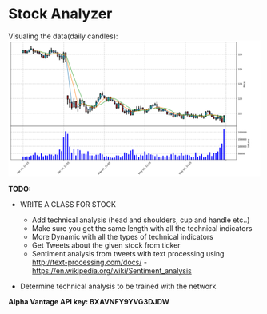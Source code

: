  # Stock Analyzer
Visualing the data(daily candles):
![alt text](VisualizeCandlesExample.PNG)

**TODO:**
* WRITE A CLASS FOR STOCK
    * Add technical analysis (head and shoulders, cup and handle etc..)
    * Make sure you get the same length with all the technical indicators
    * More Dynamic with all the types of technical indicators
    * Get Tweets about the given stock from ticker
    * Sentiment analysis from tweets with text processing using http://text-processing.com/docs/ - https://en.wikipedia.org/wiki/Sentiment_analysis

* Determine technical analysis to be trained with the network

 **Alpha Vantage API key: BXAVNFY9YVG3DJDW**